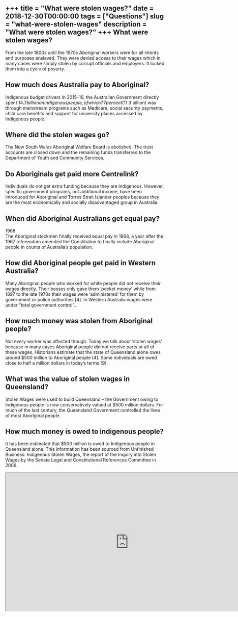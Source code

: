 +++
title = "What were stolen wages?"
date = 2018-12-30T00:00:00
tags = ["Questions"]
slug = "what-were-stolen-wages"
description = "What were stolen wages?"
+++
What were stolen wages?
-----------------------

From the late 1800s until the 1970s Aboriginal workers were for all intents and purposes enslaved. They were denied access to their wages which in many cases were simply stolen by corrupt officials and employers. It locked them into a cycle of poverty.

How much does Australia pay to Aboriginal?
------------------------------------------

Indigenous budget drivers In 2015–16, the Australian Government directly spent $14.7 billion on Indigenous people, of which 77 per cent ($11.3 billion) was through mainstream programs such as Medicare, social security payments, child care benefits and support for university places accessed by Indigenous people.

Where did the stolen wages go?
------------------------------

The New South Wales Aboriginal Welfare Board is abolished. The trust accounts are closed down and the remaining funds transferred to the Department of Youth and Community Services.

Do Aboriginals get paid more Centrelink?
----------------------------------------

Individuals do not get extra funding because they are Indigenous. However, specific government programs, not additional income, have been introduced for Aboriginal and Torres Strait Islander peoples because they are the most economically and socially disadvantaged group in Australia.

When did Aboriginal Australians get equal pay?
----------------------------------------------

1968  
The Aboriginal stockmen finally received equal pay in 1968, a year after the 1967 referendum amended the Constitution to finally include Aboriginal people in counts of Australia’s population.

How did Aboriginal people get paid in Western Australia?
--------------------------------------------------------

Many Aboriginal people who worked for white people did not receive their wages directly. Their bosses only gave them ‘pocket money’ while from 1897 to the late 1970s their wages were ‘administered’ for them by government or police authorities \[4\]. In Western Australia wages were under “total government control”…

How much money was stolen from Aboriginal people?
-------------------------------------------------

Not every worker was affected though. Today we talk about ‘stolen wages’ because in many cases Aboriginal people did not receive parts or all of these wages. Historians estimate that the state of Queensland alone owes around $500 million to Aboriginal people \[4\]. Some individuals are owed close to half a million dollars in today’s terms \[9\].

What was the value of stolen wages in Queensland?
-------------------------------------------------

Stolen Wages were used to build Queensland – the Government owing to Indigenous people is now conservatively valued at $500 million dollars. For much of the last century, the Queensland Government controlled the lives of most Aboriginal people.

How much money is owed to indigenous people?
--------------------------------------------

It has been estimated that $500 million is owed to Indigenous people in Queensland alone. This information has been sourced from Unfinished Business: Indigenous Stolen Wages, the report of the Inquiry into Stolen Wages by the Senate Legal and Constitutional References Committee in 2006.

<iframe allow="accelerometer; autoplay; clipboard-write; encrypted-media; gyroscope; picture-in-picture" allowfullscreen="" class="__youtube_prefs__  epyt-is-override  no-lazyload" data-no-lazy="1" data-origheight="433" data-origwidth="770" data-skipgform_ajax_framebjll="" height="433" id="_ytid_93411" loading="lazy" src="https://www.youtube.com/embed/nD704jcQ_Bg?enablejsapi=1&autoplay=0&cc_load_policy=0&cc_lang_pref=&iv_load_policy=1&loop=0&modestbranding=0&rel=1&fs=1&playsinline=0&autohide=2&theme=dark&color=red&controls=1&" title="YouTube player" width="770"></iframe>